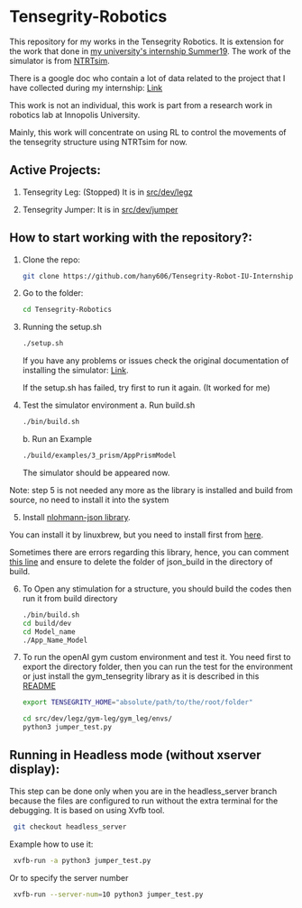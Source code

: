 # Tensegrity-Robotics

This repository for my works in the Tensegrity Robotics. It is extension for the work that done in [my university's internship Summer19](https://github.com/hany606/Tensegrity-Robot-IU-Internship19). The work of the simulator is from [NTRTsim](https://github.com/NASA-Tensegrity-Robotics-Toolkit/NTRTsim).

There is a google doc who contain a lot of data related to the project that I have collected during my internship: [Link](https://docs.google.com/document/d/19-lCDq4gPtaQ6hCJNI77qi1bIzHJGaliu4Yrh53H7hs/edit?usp=sharing)

This work is not an individual, this work is part from a research work in robotics lab at Innopolis University.

Mainly, this work will concentrate on using RL to control the movements of the tensegrity structure using NTRTsim for now.

## Active Projects:
1. Tensegrity Leg: (Stopped)
It is in [src/dev/legz](https://github.com/hany606/Tensegrity-Robotics/tree/master/src/dev/legz)

2. Tensegrity Jumper:
It is in [src/dev/jumper](https://github.com/hany606/Tensegrity-Robotics/tree/master/src/dev/jumper)


## How to start working with the repository?:
  1. Clone the repo:
	  ```bash
	  git clone https://github.com/hany606/Tensegrity-Robot-IU-Internship19.git
	  ```
  2. Go to the folder:
	 ```bash
	 cd Tensegrity-Robotics
	    ```
	  
 3. Running the setup.sh
	 ```bash
	 ./setup.sh
	 ```
	If you have any problems or issues check the original documentation of installing the simulator: [Link](https://raw.githubusercontent.com/NASA-Tensegrity-Robotics-Toolkit/NTRTsim/master/INSTALL).
	
	If the setup.sh has failed, try first to run it again. (It worked for me)

4. Test the simulator environment
	 a. Run build.sh
    ```bash
    ./bin/build.sh
	```
	b. Run an Example
	```bash
	./build/examples/3_prism/AppPrismModel
	```
	The simulator should be appeared now.

Note: step 5 is not needed any more as the library is installed and build from source, no need to install it into the system

5. Install [nlohmann-json library](https://github.com/nlohmann/json). 

You can install it by linuxbrew, but you need to install first from [here](https://docs.brew.sh/Homebrew-on-Linux).

Sometimes there are errors regarding this library, hence, you can comment [this line](https://github.com/hany606/Tensegrity-Robotics/blob/7ced260c976b223864f59208bfcef89499cf10e8/src/dev/CMakeLists.txt#L7) and ensure to delete the folder of json_build in the directory of build.

6. To Open any stimulation for a structure, you should build the codes then run it from build directory
	```bash
	./bin/build.sh
	cd build/dev
	cd Model_name
	./App_Name_Model
	```
7. To run the openAI gym custom environment and test it. You need first to export the directory folder, then you can run the test for the environment or just install the gym_tensegrity library as it is described in this [README](https://github.com/hany606/Tensegrity-Robotics/blob/master/src/dev/gym-tensegrity/README.md)
	```bash
	export TENSEGRITY_HOME="absolute/path/to/the/root/folder"
	```
	```bash
	cd src/dev/legz/gym-leg/gym_leg/envs/
	python3 jumper_test.py
	```
## Running in Headless mode (without xserver display):

This step can be done only when you are in the headless_server branch because the files are configured to run without the extra terminal for the debugging. It is based on using Xvfb tool.

```bash
 git checkout headless_server
```

Example how to use it:

```bash
 xvfb-run -a python3 jumper_test.py
```

Or to specify the server number

```bash
 xvfb-run --server-num=10 python3 jumper_test.py
```
